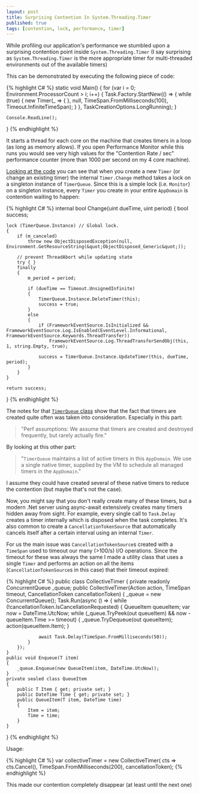 ```yaml
---
layout: post
title: Surprising Contention In System.Threading.Timer
published: true
tags: [contention, lock, performance, timer]
---
```


While profiling our application's performance we stumbled upon a surprising contention point inside `System.Threading.Timer` (I say surprising as `System.Threading.Timer` is the more appropriate timer for multi-threaded environments out of the available timers)

This can be demonstrated by executing the following piece of code:

{% highlight C# %}
static void Main()
{
    for (var i = 0; Environment.ProcessorCount > i; i++)
    {
        Task.Factory.StartNew(() =>
        {
            while (true)
            {
                new Timer(_ => { }, null, TimeSpan.FromMilliseconds(100), Timeout.InfiniteTimeSpan);
            }
        }, TaskCreationOptions.LongRunning);
    }

    Console.ReadLine();
}
{% endhighlight %}

It starts a thread for each core on the machine that creates timers in a loop (as long as memory allows). If you open Performance Monitor while this runs you would see very high values for the "Contention Rate / sec" performance counter (more than 1000 per second on my 4 core machine).

[Looking at the code](http://referencesource.microsoft.com/#mscorlib/system/threading/timer.cs) you can see that when you create a new `Timer` (or change an existing timer) the internal `Timer.Change` method takes a lock on a singleton instance of `TimerQueue`. Since this is a simple lock (i.e. `Monitor`) on a singleton instance, every `Timer` you create in your entire `AppDomain` is contention waiting to happen:

{% highlight C# %}
internal bool Change(uint dueTime, uint period)
{
    bool success;

    lock (TimerQueue.Instance) // Global lock.
    {
        if (m_canceled)
            throw new ObjectDisposedException(null, Environment.GetResourceString(&quot;ObjectDisposed_Generic&quot;));

        // prevent ThreadAbort while updating state
        try { }
        finally
        {
            m_period = period;

            if (dueTime == Timeout.UnsignedInfinite)
            {
                TimerQueue.Instance.DeleteTimer(this);
                success = true;
            }
            else
            {
                if (FrameworkEventSource.IsInitialized && FrameworkEventSource.Log.IsEnabled(EventLevel.Informational, FrameworkEventSource.Keywords.ThreadTransfer))
                    FrameworkEventSource.Log.ThreadTransferSendObj(this, 1, string.Empty, true);

                success = TimerQueue.Instance.UpdateTimer(this, dueTime, period);
            }
        }
    }

    return success;
}
{% endhighlight %}

The notes for that [`TimerQueue` class](http://referencesource.microsoft.com/#mscorlib/system/threading/timer.cs,208ff87939c84fe3) show that the fact that timers are created quite often was taken into consideration. Especially in this part:

> "Perf assumptions: We assume that timers are created and destroyed frequently, but rarely actually fire."

By looking at this other part:

> "`TimerQueue` maintains a list of active timers in this `AppDomain`. We use a single native timer, supplied by the VM to schedule all managed timers in the `AppDomain`."

I assume they could have created several of these native timers to reduce the contention (but maybe that's not the case).

Now, you might say that you don't really create many of these timers, but a modern .Net server using async-await extensively creates many timers hidden away from sight. For example, every single call to `Task.Delay` creates a timer internally which is disposed when the task completes. It's also common to create a `CancellationTokenSource` that automatically cancels itself after a certain interval using an internal `Timer`.

For us the main issue was `CancellationTokenSource`s created with a `TimeSpan` used to timeout our many (&gt;100/s) I/O operations. Since the timeout for these was always the same I made a utility class that uses a single `Timer` and performs an action on all the items (`CancellationTokenSource`s in this case) that their timeout expired:

{% highlight C# %}
public class CollectiveTimer<T>
{
    private readonly ConcurrentQueue<QueueItem> _queue;
    public CollectiveTimer(Action<T> action, TimeSpan timeout, CancellationToken cancellationToken)
    {
        _queue = new ConcurrentQueue<QueueItem>();
        Task.Run(async () =>
        {
            while (!cancellationToken.IsCancellationRequested)
            {
                QueueItem queueItem;
                var now = DateTime.UtcNow;
                while (_queue.TryPeek(out queueItem) && now - queueItem.Time >= timeout)
                {
                    _queue.TryDequeue(out queueItem);
                    action(queueItem.Item);
                }

                await Task.Delay(TimeSpan.FromMilliseconds(50));
            }
        });
    }
    public void Enqueue(T item)
    {
        _queue.Enqueue(new QueueItem(item, DateTime.UtcNow));
    }
    private sealed class QueueItem
    {
        public T Item { get; private set; }
        public DateTime Time { get; private set; }
        public QueueItem(T item, DateTime time)
        {
            Item = item;
            Time = time;
        }
    }
}
{% endhighlight %}

Usage:

{% highlight C# %}
var collectiveTimer = new CollectiveTimer<CancellationTokenSource>(
    cts => cts.Cancel(), 
    TimeSpan.FromMilliseconds(200),
    cancellationToken);
{% endhighlight %}

This made our contention completely disappear (at least until the next one)